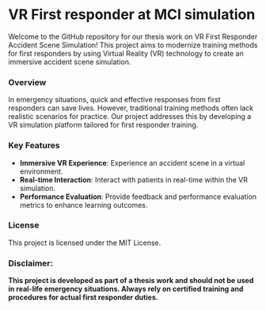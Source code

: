 
# VR First responder at MCI simulation 
Welcome to the GitHub repository for our thesis work on VR First Responder Accident Scene Simulation! This project aims to modernize training methods for first responders by using Virtual Reality (VR) technology to create an immersive accident scene simulation.

### Overview
In emergency situations, quick and effective responses from first responders can save lives. However, traditional training methods often lack realistic scenarios for practice. Our project addresses this by developing a VR simulation platform tailored for first responder training.

### Key Features
- **Immersive VR Experience**: Experience an accident scene in a virtual environment.
- **Real-time Interaction**: Interact with patients in real-time within the VR simulation.
- **Performance Evaluation**: Provide feedback and performance evaluation metrics to enhance learning outcomes.

### License
This project is licensed under the MIT License.

### Disclaimer: 
**This project is developed as part of a thesis work and should not be used in real-life emergency situations. Always rely on certified training and procedures for actual first responder duties.**
